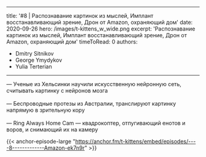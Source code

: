 
---
title: '#8 | Распознавание картинок из мыслей, Имплант восстанавливающий зрение, Дрон от Amazon, охраняющий дом'
date: 2020-09-26
hero: /images/t-kittens_w_wide.png
excerpt: 'Распознавание картинок из мыслей, Имплант восстанавливающий зрение, Дрон от Amazon, охраняющий дом'
timeToRead: 0
authors:
  - Dmitry Sitnikov
  - George Ymydykov
  - Yulia Terterian
---

— Ученые из Хельсинки научили искусственную нейронную сеть, считывать картинку с нейронов мозга
<br/><br/>— Беспроводные протезы из Австралии, транслируют картинку напрямую в зрительную кору
<br/><br/>— Ring Always Home Cam — квадрокоптер, отпугивающий енотов и воров, и снимающий их на камеру

{{< anchor-episode-large "https://anchor.fm/t-kittens/embed/episodes/----8-------------Amazon-ek7n9r" >}}
